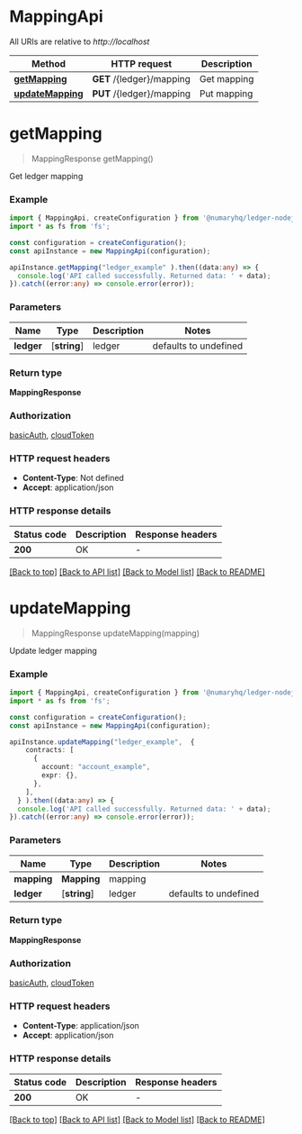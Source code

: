 # MappingApi

All URIs are relative to *http://localhost*

Method | HTTP request | Description
------------- | ------------- | -------------
[**getMapping**](MappingApi.md#getMapping) | **GET** /{ledger}/mapping | Get mapping
[**updateMapping**](MappingApi.md#updateMapping) | **PUT** /{ledger}/mapping | Put mapping


# **getMapping**
> MappingResponse getMapping()

Get ledger mapping

### Example


```typescript
import { MappingApi, createConfiguration } from '@numaryhq/ledger-nodejs';
import * as fs from 'fs';

const configuration = createConfiguration();
const apiInstance = new MappingApi(configuration);

apiInstance.getMapping("ledger_example" ).then((data:any) => {
  console.log('API called successfully. Returned data: ' + data);
}).catch((error:any) => console.error(error));
```


### Parameters

Name | Type | Description  | Notes
------------- | ------------- | ------------- | -------------
 **ledger** | [**string**] | ledger | defaults to undefined


### Return type

**MappingResponse**

### Authorization

[basicAuth](README.md#basicAuth), [cloudToken](README.md#cloudToken)

### HTTP request headers

 - **Content-Type**: Not defined
 - **Accept**: application/json


### HTTP response details
| Status code | Description | Response headers |
|-------------|-------------|------------------|
**200** | OK |  -  |

[[Back to top]](#) [[Back to API list]](README.md#documentation-for-api-endpoints) [[Back to Model list]](README.md#documentation-for-models) [[Back to README]](README.md)

# **updateMapping**
> MappingResponse updateMapping(mapping)

Update ledger mapping

### Example


```typescript
import { MappingApi, createConfiguration } from '@numaryhq/ledger-nodejs';
import * as fs from 'fs';

const configuration = createConfiguration();
const apiInstance = new MappingApi(configuration);

apiInstance.updateMapping("ledger_example",  {
    contracts: [
      {
        account: "account_example",
        expr: {},
      },
    ],
  } ).then((data:any) => {
  console.log('API called successfully. Returned data: ' + data);
}).catch((error:any) => console.error(error));
```


### Parameters

Name | Type | Description  | Notes
------------- | ------------- | ------------- | -------------
 **mapping** | **Mapping**| mapping |
 **ledger** | [**string**] | ledger | defaults to undefined


### Return type

**MappingResponse**

### Authorization

[basicAuth](README.md#basicAuth), [cloudToken](README.md#cloudToken)

### HTTP request headers

 - **Content-Type**: application/json
 - **Accept**: application/json


### HTTP response details
| Status code | Description | Response headers |
|-------------|-------------|------------------|
**200** | OK |  -  |

[[Back to top]](#) [[Back to API list]](README.md#documentation-for-api-endpoints) [[Back to Model list]](README.md#documentation-for-models) [[Back to README]](README.md)


